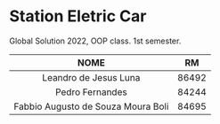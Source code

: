 # Station Eletric Car
Global Solution 2022, OOP class. 1st semester. 

|                NOME                |   RM  |
|:----------------------------------:|:-----:|
|        Leandro de Jesus Luna       | 86492 |
|           Pedro Fernandes          | 84244 |
| Fabbio Augusto de Souza Moura Boli | 84695 |
